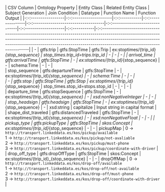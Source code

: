 | CSV Column          | Ontology Property      | Entity Class  | Related Entity Class | Subject Generation                     | Join Condition                   | Datatype               | Function Name | Function Output                                                                                                                                                                                                                                                                       | 
|-:-:-----------------|-:-:--------------------|-:-:-----------|-:-:---------------|-:-:------------------------------------|-:-:------------------------------|-:-:--------------------|-:-:-----------|-:-:-----------------------------------------------------------------------------------------------------------------------------------------------------------------------------------------------------------------------------------------------------------------------------------|
|     -                | gtfs:trip              | gtfs:StopTime | gtfs:Trip         | ex:stoptimes/{trip_id}_{stop_sequence} | stop_times.trip_id=trips.trip_id | -                      | -             | -                                                                                                                                                                                                                                                                                     |
| arrival_time        | gtfs:arrivalTime       | gtfs:StopTime | -                 | ex:stoptimes/{trip_id}_{stop_sequence} | -                                | schema:Time            | -             | -                                                                                                                                                                                                                                                                                     |  
| stop_sequence       | gtfs:departureTime     | gtfs:StopTime | -                 | ex:stoptimes/{trip_id}_{stop_sequence} | -                                | schema:Time            | -             | -                                                                                                                                                                                                                                                                                     |   
|       -              | gtfs:stop              | gtfs:StopTime | gtfs:Stop         | ex:stoptimes/{trip_id}_{stop_sequence} | stop_times.stop_id=stops.stop_id | -                      | -             | -                                                                                                                                                                                                                                                                                     |   
| departure_time      | gtfs:stopSequence      | gtfs:StopTime | -                 | ex:stoptimes/{trip_id}_{stop_sequence} | -                                | xsd:nonNegativeInteger | -             | -                                                                                                                                                                                                                                                                                     |  
| stop_headsign       | gtfs:headsign          | gtfs:StopTime | -                 | ex:stoptimes/{trip_id}_{stop_sequence} | -                                | xsd:string             | capitalize    | Input string in capital format                                                                                                                                                                                                                                                        |   
| shape_dist_traveled | gtfs:distancedTraveled | gtfs:StopTime | -                 | ex:stoptimes/{trip_id}_{stop_sequence} | -                                | xsd:nonNegativeFloat   | -             | -                                                                                                                                                                                                                                                                                     | 
| pickup_type         | gtfs:pickupType        | gtfs:StopTime | skos:Concept      | ex:stoptimes/{trip_id}_{stop_sequence} | -                                | -                      | pickupMap    | 0 -> `http://transport.linkeddata.es/kos/pickup/available` <br> 1 -> `http://transport.linkeddata.es/kos/pickup/not-avaliable` <br>  2 -> `http://transport.linkeddata.es/kos/pickup/must-phone` <br> 3 -> `http://transport.linkeddata.es/kos/pickup/coordinate-with-driver`         |  
| drop_off_type       | gtfs:dropOffType       | gtfs:StopTime | skos:Concept      | ex:stoptimes/{trip_id}_{stop_sequence} | -                                | -                      | dropOffMap   | 0 -> `http://transport.linkeddata.es/kos/drop-off/available` <br> 1 -> `http://transport.linkeddata.es/kos/drop-off/not-available` <br>  2 -> `http://transport.linkeddata.es/kos/drop-off/must-phone` <br> 3 -> `http://transport.linkeddata.es/kos/drop-off/coordinate-with-driver` |
